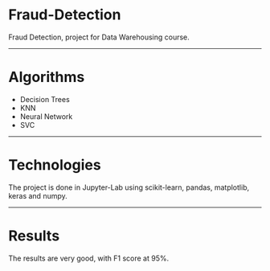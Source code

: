 # Fraud-Detection
Fraud Detection, project for Data Warehousing course.
___
# Algorithms
* Decision Trees
* KNN
* Neural Network
* SVC
___
# Technologies
The project is done in Jupyter-Lab using scikit-learn, pandas, matplotlib, keras and numpy.
___
# Results
The results are very good, with F1 score at 95%.
